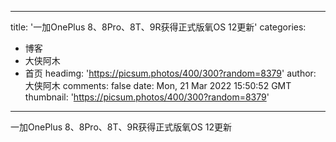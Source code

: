 
---
title: '一加OnePlus 8、8Pro、8T、9R获得正式版氧OS 12更新'
categories: 
 - 博客
 - 大侠阿木
 - 首页
headimg: 'https://picsum.photos/400/300?random=8379'
author: 大侠阿木
comments: false
date: Mon, 21 Mar 2022 15:50:52 GMT
thumbnail: 'https://picsum.photos/400/300?random=8379'
---

<div>   
一加OnePlus 8、8Pro、8T、9R获得正式版氧OS 12更新  
</div>
            